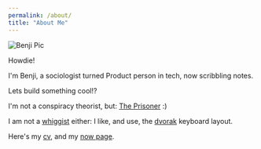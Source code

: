 ```yaml
---
permalink: /about/
title: "About Me"
---
```


![Benji Pic](../assets/pics/profile.png "Hey There Fren picture")

Howdie!

I\'m Benji, a sociologist turned Product person in tech, now scribbling notes.

Lets build something cool!?

I\'m not a conspiracy theorist, but: [The Prisoner](http://www.imdb.com/title/tt0061287/) :)

I am not a [whiggist](https://en.wikipedia.org/wiki/Whiggism) either:
I like, and use, the [dvorak](http://www.dvzine.org/) keyboard layout.

Here's my [cv](../assets/docs/cv/benji-cv.pdf), and my [now page](../now).


